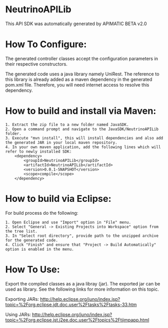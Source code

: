 NeutrinoAPILib
=================
This API SDK was automatically generated by APIMATIC BETA v2.0

How To Configure:
=================
The generated controller classes accept the configuration parameters in their
respective constructors.

The generated code uses a java library namely UniRest. The reference to this
library is already added as a maven dependency in the generated pom.xml
file. Therefore, you will need internet access to resolve this dependency.

How to build and install via Maven: 
=============

    1. Extract the zip file to a new folder named JavaSDK.
    2. Open a command prompt and navigate to the JavaSDK/NeutrinoAPILib folder.
    3. Execute "mvn install", this will install dependencies and also add the generated JAR in your local maven repository. 
    4. In your own maven application, add the following lines which will refer to newly installed SDK: 
        <dependency>
            <groupId>NeutrinoAPILib</groupId>
            <artifactId>NeutrinoAPILib</artifactId>
            <version>0.0.1-SNAPSHOT</version>
            <scope>compile</scope>
        </dependency>


How to build via Eclipse: 
=============

For build process do the following:

    1. Open Eclipse and use "Import" option in "File" menu.
    2. Select "General -> Existing Projects into Workspace" option from the tree list.
    3. In "Select root directory", provide path to the unzipped archive for the generated code.
    4. Click "Finish" and ensure that "Project -> Build Automatically" option is enabled in the menu.

How To Use:
===========
Export the compiled classes as a java libray (jar). The exported jar can be used as library.
See the following links for more information on this topic.

Exporting JARs:
http://help.eclipse.org/juno/index.jsp?topic=%2Forg.eclipse.jdt.doc.user%2Ftasks%2Ftasks-33.htm

Using JARs:
http://help.eclipse.org/juno/index.jsp?topic=%2Forg.eclipse.jst.j2ee.doc.user%2Ftopics%2Ftjimpapp.html